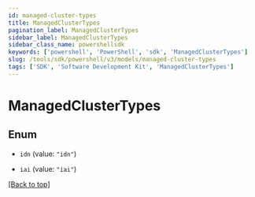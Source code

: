 ```yaml
---
id: managed-cluster-types
title: ManagedClusterTypes
pagination_label: ManagedClusterTypes
sidebar_label: ManagedClusterTypes
sidebar_class_name: powershellsdk
keywords: ['powershell', 'PowerShell', 'sdk', 'ManagedClusterTypes'] 
slug: /tools/sdk/powershell/v3/models/managed-cluster-types
tags: ['SDK', 'Software Development Kit', 'ManagedClusterTypes']
---
```



# ManagedClusterTypes

## Enum


* `idn` (value: `"idn"`)

* `iai` (value: `"iai"`)


[[Back to top]](#) 

